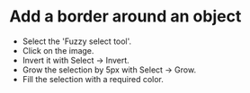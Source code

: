 # Add a border around an object

* Select the 'Fuzzy select tool'.
* Click on the image.
* Invert it with Select -> Invert.
* Grow the selection by 5px with Select -> Grow.
* Fill the selection with a required color.
